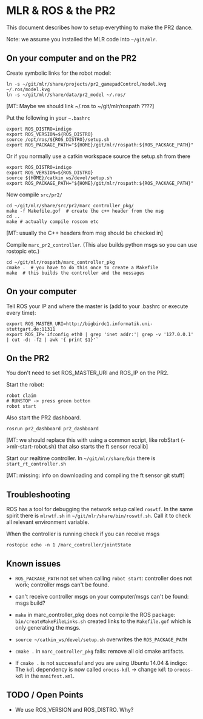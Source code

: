 MLR & ROS & the PR2
===================

This document describes how to setup everything to make the PR2 dance.

Note: we assume you installed the MLR code into `~/git/mlr`.


On your computer and on the PR2
-------------------------------

Create symbolic links for the robot model:
```
ln -s ~/git/mlr/share/projects/pr2_gamepadControl/model.kvg ~/.ros/model.kvg
ln -s ~/git/mlr/share/data/pr2_model ~/.ros/
```

[MT: Maybe we should link ~/.ros to ~/git/mlr/rospath ????]

Put the following in your `~.bashrc`
```
export ROS_DISTRO=indigo
export ROS_VERSION=${ROS_DISTRO}
source /opt/ros/${ROS_DISTRO}/setup.sh
export ROS_PACKAGE_PATH="${HOME}/git/mlr/rospath:${ROS_PACKAGE_PATH}"
```
Or if you normally use a catkin workspace source the setup.sh from there
```
export ROS_DISTRO=indigo
export ROS_VERSION=${ROS_DISTRO}
source ${HOME}/catkin_ws/devel/setup.sh
export ROS_PACKAGE_PATH="${HOME}/git/mlr/rospath:${ROS_PACKAGE_PATH}"
```

Now compile `src/pr2/`
```
cd ~/git/mlr/share/src/pr2/marc_controller_pkg/
make -f Makefile.gof  # create the c++ header from the msg
cd ..
make # actually compile roscom etc
```

[MT: usually the C++ headers from msg should be checked in]

Compile `marc_pr2_controller`. (This also builds python msgs so you can use
rostopic etc.)
```
cd ~/git/mlr/rospath/marc_controller_pkg
cmake .  # you have to do this once to create a Makefile
make  # this builds the controller and the messages
```

On your computer
----------------

Tell ROS your IP and where the master is (add to your .bashrc or execute every
time):
```
export ROS_MASTER_URI=http://bigbirdc1.informatik.uni-stuttgart.de:11311
export ROS_IP=`ifconfig eth0 | grep 'inet addr:'| grep -v '127.0.0.1' | cut -d: -f2 | awk '{ print $1}'`
```


On the PR2
----------
You don't need to set ROS_MASTER_URI and ROS_IP on the PR2.

Start the robot:
```
robot claim
# RUNSTOP -> press green botton
robot start
```
Also start the PR2 dashboard.
```
rosrun pr2_dashboard pr2_dashboard
```

[MT: we should replace this with using a common script, like robStart (->mlr-start-robot.sh) that also starts the ft sensor recalib]

Start our realtime controller. In `~/git/mlr/share/bin` there is
`start_rt_controller.sh`


[MT: missing: info on downloading and compiling the ft sensor git stuff]


Troubleshooting
----------------

ROS has a tool for debugging the network setup called `roswtf`. In the same
spirit there is `mlrwtf.sh` in `~/git/mlr/share/bin/roswtf.sh`. Call it to
check all relevant environment variable.

When the controller is running check if you can receive msgs
```
rostopic echo -n 1 /marc_controller/jointState
```


Known issues
----------------

- `ROS_PACKAGE_PATH` not set when calling `robot start`: controller does not
  work; controller msgs can't be found.

- can't receive controller msgs on your computer/msgs can't be found:
  msgs build?

- `make` in marc_controller_pkg does not compile the ROS package:
  `bin/createMakeFileLinks.sh` created links to the `Makefile.gof` which is
  only generating the msgs.

- `source ~/catkin_ws/devel/setup.sh` overwrites the `ROS_PACKAGE_PATH`

- `cmake .` in `marc_controller_pkg` fails: remove all old cmake artifacts.

- If `cmake .` is not successful and you are using Ubuntu 14.04 & indigo:
  The `kdl` dependency is now called `orocos-kdl` -> change `kdl` to
  `orocos-kdl` in the `manifest.xml`.


TODO / Open Points
-------------------

- We use ROS_VERSION and ROS_DISTRO. Why?
